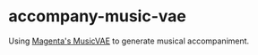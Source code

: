 # accompany-music-vae
Using [Magenta's MusicVAE](https://github.com/tensorflow/magenta/tree/master/magenta/models/music_vae) to generate musical accompaniment.
